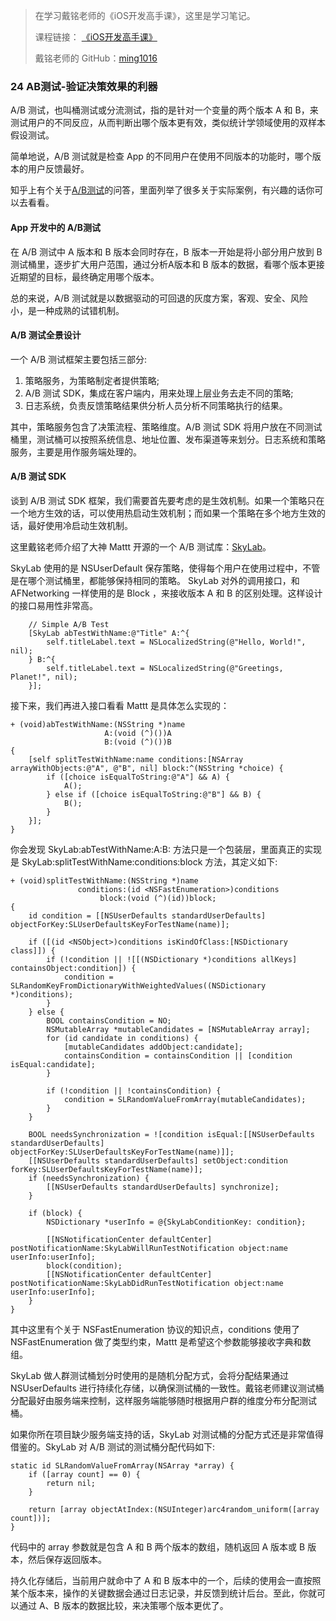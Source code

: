 > 在学习戴铭老师的《iOS开发高手课》，这里是学习笔记。
> 
> 课程链接： [《iOS开发高手课》](https://time.geekbang.org/column/intro/161?code=PbktFs%2Fw7EHB9TJpCcw1bc9KoCR%2FYLnpUmqrB0uOruk%3D)
> 
> 戴铭老师的 GitHub：[ming1016](https://github.com/ming1016)

### 24 AB测试-验证决策效果的利器

A/B 测试，也叫桶测试或分流测试，指的是针对一个变量的两个版本 A 和 B，来测试用户的不同反应，从而判断出哪个版本更有效，类似统计学领域使用的双样本假设测试。

简单地说，A/B 测试就是检查 App 的不同用户在使用不同版本的功能时，哪个版本的用户反馈最好。

知乎上有个关于[A/B测试](https://www.zhihu.com/question/20045543)的问答，里面列举了很多关于实际案例，有兴趣的话你可以去看看。

#### App 开发中的 A/B测试

在 A/B 测试中 A 版本和 B 版本会同时存在，B 版本一开始是将小部分用户放到 B 测试桶里，逐步扩大用户范围，通过分析A版本和 B 版本的数据，看哪个版本更接近期望的目标，最终确定用哪个版本。

总的来说，A/B 测试就是以数据驱动的可回退的灰度方案，客观、安全、风险小，是一种成熟的试错机制。

#### A/B 测试全景设计

一个 A/B 测试框架主要包括三部分:

1. 策略服务，为策略制定者提供策略;
2. A/B 测试 SDK，集成在客户端内，用来处理上层业务去走不同的策略;
3. 日志系统，负责反馈策略结果供分析人员分析不同策略执行的结果。

其中，策略服务包含了决策流程、策略维度。A/B 测试 SDK 将用户放在不同测试桶里，测试桶可以按照系统信息、地址位置、发布渠道等来划分。日志系统和策略服务，主要是用作服务端处理的。

#### A/B 测试 SDK

谈到 A/B 测试 SDK 框架，我们需要首先要考虑的是生效机制。如果一个策略只在一个地方生效的话，可以使用热启动生效机制；而如果一个策略在多个地方生效的话，最好使用冷启动生效机制。

这里戴铭老师介绍了大神 Mattt 开源的一个 A/B 测试库：[SkyLab](https://github.com/mattt/SkyLab)。

SkyLab 使用的是 NSUserDefault 保存策略，使得每个用户在使用过程中，不管是在哪个测试桶里，都能够保持相同的策略。 SkyLab 对外的调用接口，和 AFNetworking 一样使用的是 Block ，来接收版本 A 和 B 的区别处理。这样设计的接口易用性非常高。

```
    // Simple A/B Test
    [SkyLab abTestWithName:@"Title" A:^{
        self.titleLabel.text = NSLocalizedString(@"Hello, World!", nil);
    } B:^{
        self.titleLabel.text = NSLocalizedString(@"Greetings, Planet!", nil);
    }];
```	

接下来，我们再进入接口看看 Mattt 是具体怎么实现的：

```
+ (void)abTestWithName:(NSString *)name
                     A:(void (^)())A
                     B:(void (^)())B
{
    [self splitTestWithName:name conditions:[NSArray arrayWithObjects:@"A", @"B", nil] block:^(NSString *choice) {
        if ([choice isEqualToString:@"A"] && A) {
            A();
        } else if ([choice isEqualToString:@"B"] && B) {
            B();
        }
    }];
}
```

你会发现 SkyLab:abTestWithName:A:B: 方法只是一个包装层，里面真正的实现是 SkyLab:splitTestWithName:conditions:block 方法，其定义如下:

```
+ (void)splitTestWithName:(NSString *)name
               conditions:(id <NSFastEnumeration>)conditions
                    block:(void (^)(id))block;
{
    id condition = [[NSUserDefaults standardUserDefaults] objectForKey:SLUserDefaultsKeyForTestName(name)];

    if ([(id <NSObject>)conditions isKindOfClass:[NSDictionary class]]) {
        if (!condition || ![[(NSDictionary *)conditions allKeys] containsObject:condition]) {
            condition = SLRandomKeyFromDictionaryWithWeightedValues((NSDictionary *)conditions);
        }
    } else {
        BOOL containsCondition = NO;
        NSMutableArray *mutableCandidates = [NSMutableArray array];
        for (id candidate in conditions) {
            [mutableCandidates addObject:candidate];
            containsCondition = containsCondition || [condition isEqual:candidate];
        }

        if (!condition || !containsCondition) {
            condition = SLRandomValueFromArray(mutableCandidates);
        }
    }

    BOOL needsSynchronization = ![condition isEqual:[[NSUserDefaults standardUserDefaults] objectForKey:SLUserDefaultsKeyForTestName(name)]];
    [[NSUserDefaults standardUserDefaults] setObject:condition forKey:SLUserDefaultsKeyForTestName(name)];
    if (needsSynchronization) {
        [[NSUserDefaults standardUserDefaults] synchronize];
    }

    if (block) {
        NSDictionary *userInfo = @{SkyLabConditionKey: condition};

        [[NSNotificationCenter defaultCenter] postNotificationName:SkyLabWillRunTestNotification object:name userInfo:userInfo];
        block(condition);
        [[NSNotificationCenter defaultCenter] postNotificationName:SkyLabDidRunTestNotification object:name userInfo:userInfo];
    }
}
```

其中这里有个关于 NSFastEnumeration 协议的知识点，conditions 使用了 NSFastEnumeration 做了类型约束，Mattt 是希望这个参数能够接收字典和数组。

SkyLab 做人群测试桶划分时使用的是随机分配方式，会将分配结果通过 NSUserDefaults 进行持续化存储，以确保测试桶的一致性。戴铭老师建议测试桶分配最好由服务端来控制，这样服务端能够随时根据用户群的维度分布分配测试桶。

如果你所在项目缺少服务端支持的话，SkyLab 对测试桶的分配方式还是非常值得借鉴的。SkyLab 对 A/B 测试的测试桶分配代码如下:

```
static id SLRandomValueFromArray(NSArray *array) {
    if ([array count] == 0) {
        return nil;
    }
    
    return [array objectAtIndex:(NSUInteger)arc4random_uniform([array count])];
}
```

代码中的 array 参数就是包含 A 和 B 两个版本的数组，随机返回 A 版本或 B 版本，然后保存返回版本。

持久化存储后，当前用户就命中了 A 和 B 版本中的一个，后续的使用会一直按照某个版本来，操作的关键数据会通过日志记录，并反馈到统计后台。至此，你就可以通过 A、B 版本的数据比较，来决策哪个版本更优了。